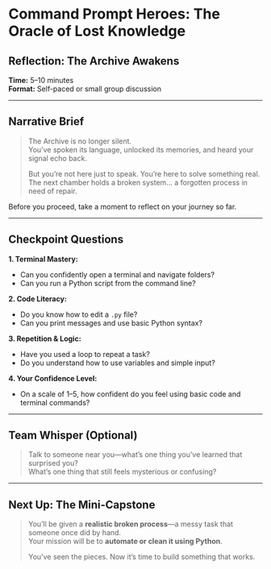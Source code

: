 
# Command Prompt Heroes: The Oracle of Lost Knowledge  
## Reflection: The Archive Awakens

**Time:** 5–10 minutes  
**Format:** Self-paced or small group discussion

---

## Narrative Brief

> The Archive is no longer silent.  
> You’ve spoken its language, unlocked its memories, and heard your signal echo back.  
>  
> But you’re not here just to speak. You’re here to solve something real.  
> The next chamber holds a broken system… a forgotten process in need of repair.

Before you proceed, take a moment to reflect on your journey so far.

---

## Checkpoint Questions

**1. Terminal Mastery:**  
- Can you confidently open a terminal and navigate folders?  
- Can you run a Python script from the command line?

**2. Code Literacy:**  
- Do you know how to edit a `.py` file?  
- Can you print messages and use basic Python syntax?

**3. Repetition & Logic:**  
- Have you used a loop to repeat a task?  
- Do you understand how to use variables and simple input?

**4. Your Confidence Level:**  
- On a scale of 1–5, how confident do you feel using basic code and terminal commands?

---

## Team Whisper (Optional)

> Talk to someone near you—what’s one thing you’ve learned that surprised you?  
> What’s one thing that still feels mysterious or confusing?

---

## Next Up: The Mini-Capstone

> You’ll be given a **realistic broken process**—a messy task that someone once did by hand.  
> Your mission will be to **automate or clean it using Python**.  
>  
> You’ve seen the pieces. Now it’s time to build something that works.

